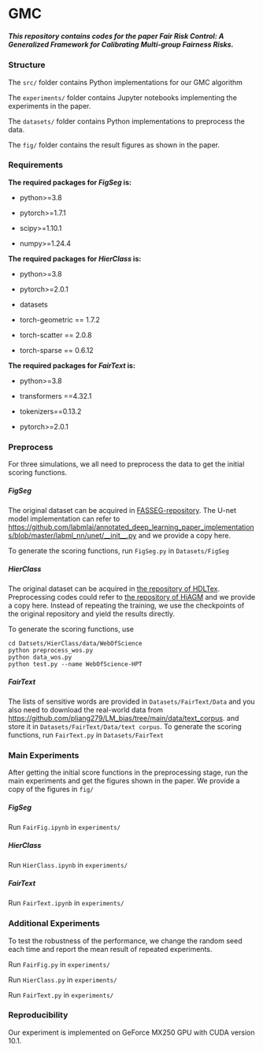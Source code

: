 # GMC

##### This repository contains codes for the paper *Fair Risk Control: A Generalized Framework for Calibrating Multi-group Fairness Risks*.

### Structure

The `src/` folder contains Python implementations for our GMC algorithm

The `experiments/` folder contains Jupyter notebooks implementing the experiments in the paper.

The `datasets/` folder contains Python implementations to preprocess the data.

The `fig/` folder contains the result figures as shown in the paper.

### Requirements

**The required packages for *FigSeg* is:**

* python>=3.8

* pytorch>=1.7.1

* scipy>=1.10.1

* numpy>=1.24.4

**The required packages for *HierClass* is:**

* python>=3.8

* pytorch>=2.0.1

* datasets

* torch-geometric == 1.7.2

* torch-scatter == 2.0.8

* torch-sparse == 0.6.12

**The required packages for *FairText* is:**

* python>=3.8

* transformers ==4.32.1

* tokenizers==0.13.2

* pytorch>=2.0.1

### Preprocess

For three simulations, we all need to preprocess the data to get the initial scoring functions.

##### FigSeg

The original dataset can be acquired in [FASSEG-repository](https://github.com/massimomauro/FASSEG-repository). The U-net model implementation can refer to https://github.com/labmlai/annotated_deep_learning_paper_implementations/blob/master/labml_nn/unet/__init__.py and we provide a copy here.

To generate the scoring functions, run `FigSeg.py` in `Datasets/FigSeg`

##### HierClass

The original dataset can be acquired in [the repository of HDLTex](https://github.com/kk7nc/HDLTex). Preprocessing codes could refer to [the repository of HiAGM](https://github.com/Alibaba-NLP/HiAGM) and we provide a copy here. Instead of repeating the training, we use the checkpoints of the original repository and yield the results directly.

To generate the scoring functions, use

```shell
cd Datsets/HierClass/data/WebOfScience
python preprocess_wos.py
python data_wos.py
python test.py --name WebOfScience-HPT
```

##### FairText

The lists of sensitive words are provided in `Datasets/FairText/Data` and you also need to download the real-world data from https://github.com/pliang279/LM_bias/tree/main/data/text_corpus. and store it in `Datasets/FairText/Data/text corpus`. To generate the scoring functions, run `FairText.py` in `Datasets/FairText` 

### Main Experiments

After getting the initial score functions in the preprocessing stage, run the main experiments and get the figures shown in the paper. We provide a copy of the figures in `fig/`

##### FigSeg

Run `FairFig.ipynb` in `experiments/`

##### HierClass

Run `HierClass.ipynb` in `experiments/`

##### FairText

Run `FairText.ipynb` in `experiments/`

### Additional Experiments

To test the robustness of the performance, we change the random seed each time and report the mean result of repeated experiments.

Run `FairFig.py` in `experiments/`

Run `HierClass.py` in `experiments/`

Run `FairText.py` in `experiments/`

### Reproducibility

Our experiment is implemented on GeForce MX250 GPU with CUDA version 10.1.
